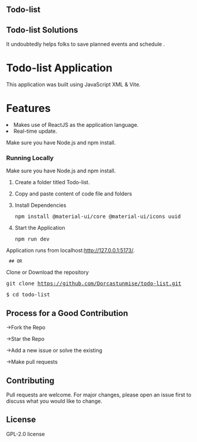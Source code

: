 ## Todo-list 

## Todo-list Solutions
It undoubtedly helps  folks to save planned events and schedule .

# Todo-list Application
  This application was built using JavaScript XML & Vite.
  
# Features
  <li>Makes use of ReactJS as the application language.</li> 
  <li>Real-time update.</li>


Make sure you have Node.js and npm install.
### Running Locally

Make sure you have Node.js and npm install.

  1.  Create a folder titled Todo-list.
  
  2. Copy and paste content of code file and folders

  3. Install Dependencies
      <pre>npm install @material-ui/core @material-ui/icons uuid </pre>
      
  4. Start the Application
     <pre>npm run dev</pre>
  Application runs from localhost:http://127.0.0.1:5173/.

     ## OR
   Clone or Download the repository 
    <pre>git clone https://github.com/Dorcastunmise/todo-list.git </pre>
    <pre>$ cd todo-list </pre>

## Process for a Good Contribution
->Fork the Repo

->Star the Repo

->Add a new issue or solve the existing

->Make pull requests

## Contributing
Pull requests are welcome. For major changes, please open an issue first to discuss what you would like to change.

## License
 GPL-2.0 license